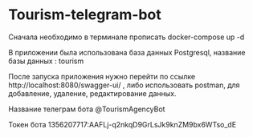 # Tourism-telegram-bot

Сначала необходимо в терминале прописать  docker-compose up -d

В приложении была использована база данных Postgresql, название базы данных : tourism

После запуска приложения нужно перейти по ссылке http://localhost:8080/swagger-ui/ , либо использовать postman, для добавление, удаление, редактирование данных.

Название телеграм бота @TourismAgencyBot 

Токен бота 1356207717:AAFLj-q2nkqD9GrLsJk9knZM9bx6WTso_dE
